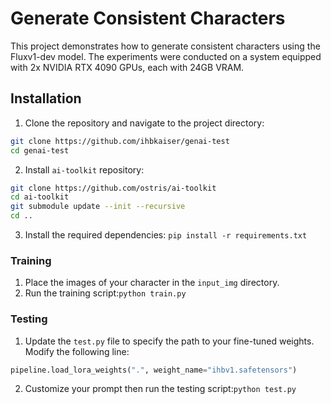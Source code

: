 # Generate Consistent Characters
This project demonstrates how to generate consistent characters using the Fluxv1-dev model. The experiments were conducted on a system equipped with 2x NVIDIA RTX 4090 GPUs, each with 24GB VRAM.
## Installation
1. Clone the repository and navigate to the project directory:
```bash
git clone https://github.com/ihbkaiser/genai-test
cd genai-test
```
2. Install `ai-toolkit` repository:
```bash
git clone https://github.com/ostris/ai-toolkit
cd ai-toolkit
git submodule update --init --recursive
cd ..
```
3. Install the required dependencies:
```pip install -r requirements.txt```
### Training
1. Place the images of your character in the `input_img` directory.
2. Run the training script:```python train.py```
### Testing
1. Update the `test.py` file to specify the path to your fine-tuned weights. Modify the following line:
```python
pipeline.load_lora_weights(".", weight_name="ihbv1.safetensors")
```
2. Customize your prompt then run the testing script:```python test.py```

